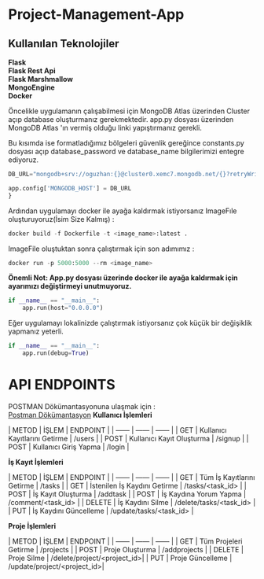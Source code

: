 # Project-Management-App
## Kullanılan Teknolojiler 
**Flask** <br/>
**Flask Rest Api** <br/>
**Flask Marshmallow** <br/>
**MongoEngine** <br/>
**Docker** <br/>

Öncelikle uygulamanın çalışabilmesi için MongoDB Atlas üzerinden Cluster açıp database oluşturmanız gerekmektedir.
app.py dosyası üzerinden  MongoDB Atlas 'ın vermiş olduğu linki yapıştırmanız gerekli.



Bu kısımda ise formatladığımız bölgeleri güvenlik gereğince constants.py dosyası açıp database_password ve database_name bilgilerimizi entegre ediyoruz.
```python
DB_URL="mongodb+srv://oguzhan:{}@cluster0.xemc7.mongodb.net/{}?retryWrites=true&w=majority".format(database_password,database_name)

app.config['MONGODB_HOST'] = DB_URL
}
```

Ardından uygulamayı docker ile ayağa kaldırmak istiyorsanız ImageFıle oluşturuyoruz(İsim Size Kalmış) :

```python
docker build -f Dockerfile -t <image_name>:latest . 
```

ImageFile oluştuktan sonra çalıştırmak için son adımımız :

```python
docker run -p 5000:5000 --rm <image_name>
```

**Önemli Not: App.py dosyası üzerinde docker ile ayağa kaldırmak için ayarımızı değiştirmeyi unutmuyoruz.**

```python
if __name__ == "__main__":
    app.run(host="0.0.0.0") 
```

Eğer uygulamayı lokalinizde çalıştırmak istiyorsanız çok küçük bir değişiklik yapmanız yeterli.

```python
if __name__ == "__main__":
    app.run(debug=True) 
```

# API ENDPOINTS

POSTMAN Dökümantasyonuna ulaşmak için : <br/>
[Postman Dökümantasyon](https://documenter.getpostman.com/view/14844311/TzCV3QDL) 
**Kullanıcı İşlemleri**
<br/>

| METOD | İŞLEM | ENDPOINT |
| —— | —— | —— |
| GET | Kullanıcı Kayıtlarını Getirme | /users |
| POST | Kullanıcı Kayıt Oluşturma | /signup |
| POST | Kullanıcı Giriş Yapma | /login |

**İş Kayıt İşlemleri**

| METOD | İŞLEM | ENDPOINT |
| —— | —— | —— |
| GET |  Tüm İş Kayıtlarını Getirme | /tasks |
| GET |  İstenilen İş Kaydını Getirme | /tasks/<task_id> |
| POST | İş Kayıt Oluşturma | /addtask |
| POST | İş Kaydına Yorum Yapma | /comment/<task_id> |
| DELETE | İş Kaydını Silme | /delete/tasks/<task_id> |
| PUT | İş Kaydını Güncelleme | /update/tasks/<task_id> |


**Proje İşlemleri**

| METOD | İŞLEM | ENDPOINT |
| —— | —— | —— |
| GET | Tüm Projeleri Getirme | /projects |
| POST | Proje Oluşturma | /addprojects |
| DELETE | Proje Silme | /delete/project/<project_id>|
| PUT | Proje Güncelleme | /update/project/<project_id>|
